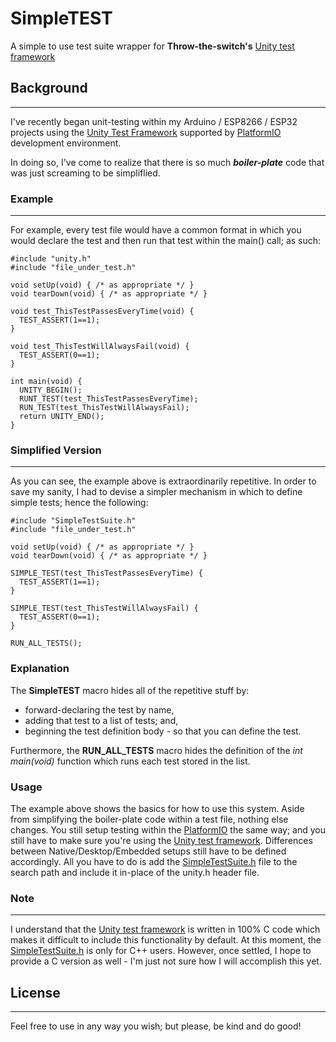 # **SimpleTEST**

A simple to use test suite wrapper for **Throw-the-switch's** [Unity test framework](http://www.throwtheswitch.org/unity)

## **Background**

---

I've recently began unit-testing within my Arduino / ESP8266 / ESP32 projects using the [Unity Test Framework](http://www.throwtheswitch.org/unity) supported by [PlatformIO](http://www.platformio.org/) development environment.

In doing so, I've come to realize that there is so much ***boiler-plate*** code that was just screaming to be simpliflied.

### **Example**

---

For example, every test file would have a common format in which you would declare the test and then run that test within the main() call; as such:

```Arduino (c/c++)
#include "unity.h"
#include "file_under_test.h"

void setUp(void) { /* as appropriate */ }
void tearDown(void) { /* as appropriate */ }

void test_ThisTestPassesEveryTime(void) {
  TEST_ASSERT(1==1);
}

void test_ThisTestWillAlwaysFail(void) {
  TEST_ASSERT(0==1);
}

int main(void) {
  UNITY_BEGIN();
  RUNT_TEST(test_ThisTestPassesEveryTime);
  RUN_TEST(test_ThisTestWillAlwaysFail);
  return UNITY_END();
}

```

### **Simplified Version**

---

As you can see, the example above is extraordinarily repetitive. In order to save my sanity, I had to devise a simpler mechanism in which to define simple tests; hence the following:

```Arduino (c/c++)
#include "SimpleTestSuite.h"
#include "file_under_test.h"

void setUp(void) { /* as appropriate */ }
void tearDown(void) { /* as appropriate */ }

SIMPLE_TEST(test_ThisTestPassesEveryTime) {
  TEST_ASSERT(1==1);
}

SIMPLE_TEST(test_ThisTestWillAlwaysFail) {
  TEST_ASSERT(0==1);
}

RUN_ALL_TESTS();
```

### **Explanation**

The **SimpleTEST** macro hides all of the repetitive stuff by:

* forward-declaring the test by name,
* adding that test to a list of tests; and,
* beginning the test definition body - so that you can define the test.

Furthermore, the **RUN_ALL_TESTS** macro hides the definition of the *int main(void)* function which runs each test stored in the list.

### **Usage**

The example above shows the basics for how to use this system. Aside from simplifying the boiler-plate code within a test file, nothing else changes. You still setup testing within the [PlatformIO](http://www.platformio.org/) the same way; and you still have to make sure you're using the [Unity test framework](http://www.throwtheswitch.org/unity). Differences between Native/Desktop/Embedded setups still have to be defined accordingly. All you have to do is add the [SimpleTestSuite.h](https://github.com/kickshawprogrammer/SimpleTEST/tree/main/SimpleTestSuite.h) file to the search path and include it in-place of the unity.h header file.

### **Note**

---

I understand that the [Unity test framework](http://www.throwtheswitch.org/unity) is written in 100% C code which makes it difficult to include this functionality by default. At this moment, the [SimpleTestSuite.h](https://github.com/kickshawprogrammer/SimpleTEST/tree/main/SimpleTestSuite.h) is only for C++ users. However, once settled, I hope to provide a C version as well - I'm just not sure how I will accomplish this yet.

## **License**

---

Feel free to use in any way you wish; but please, be kind and do good!

